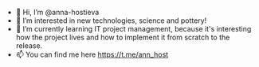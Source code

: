 - 👋 Hi, I’m @anna-hostieva
- 👀 I’m interested in new technologies, science and pottery!
- 🌱 I’m currently learning IT project management, because it's interesting how the project lives and how to implement it from scratch to the release.
- 📫 You can find me here https://t.me/ann_host
<!---
anna-hostieva/anna-hostieva is a ✨ special ✨ repository because its `README.md` (this file) appears on your GitHub profile.
You can click the Preview link to take a look at your changes.
--->
